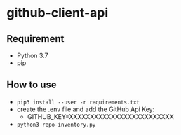 # github-client-api

## Requirement

* Python 3.7
* pip

## How to use

* `pip3 install --user -r requirements.txt`
* create the .env file and add the GitHub Api Key:
  * GITHUB_KEY=XXXXXXXXXXXXXXXXXXXXXXXXX 
* `python3 repo-inventory.py`